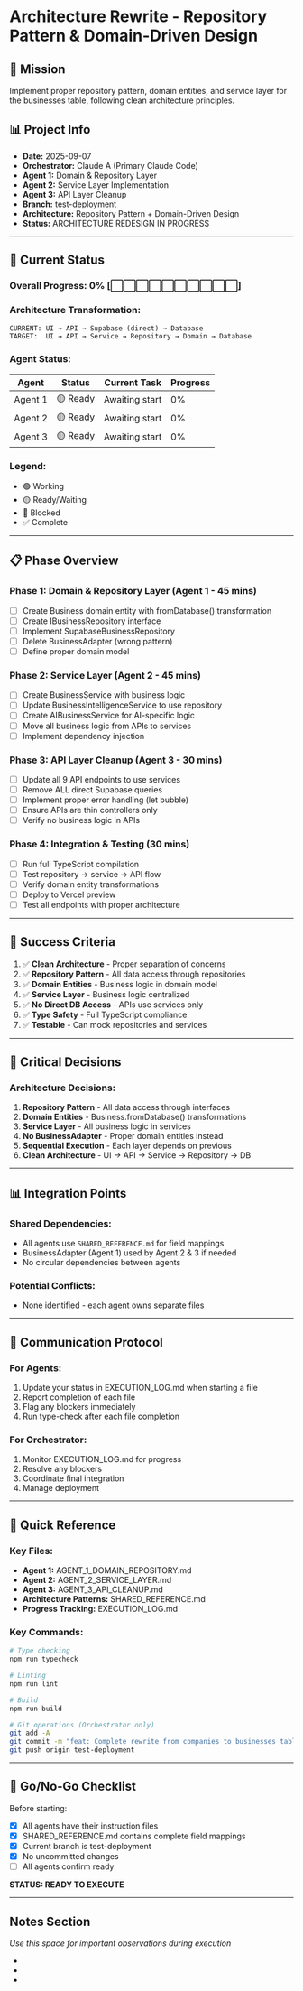 # Architecture Rewrite - Repository Pattern & Domain-Driven Design

## 🎯 Mission
Implement proper repository pattern, domain entities, and service layer for the businesses table, following clean architecture principles.

## 📊 Project Info
- **Date:** 2025-09-07
- **Orchestrator:** Claude A (Primary Claude Code)
- **Agent 1:** Domain & Repository Layer
- **Agent 2:** Service Layer Implementation
- **Agent 3:** API Layer Cleanup
- **Branch:** test-deployment
- **Architecture:** Repository Pattern + Domain-Driven Design
- **Status:** ARCHITECTURE REDESIGN IN PROGRESS

---

## 🚦 Current Status

### Overall Progress: 0% [⬜⬜⬜⬜⬜⬜⬜⬜⬜⬜]

### Architecture Transformation:
```
CURRENT: UI → API → Supabase (direct) → Database
TARGET:  UI → API → Service → Repository → Domain → Database
```

### Agent Status:
| Agent | Status | Current Task | Progress |
|-------|--------|--------------|----------|
| Agent 1 | 🟡 Ready | Awaiting start | 0% |
| Agent 2 | 🟡 Ready | Awaiting start | 0% |
| Agent 3 | 🟡 Ready | Awaiting start | 0% |

### Legend:
- 🟢 Working
- 🟡 Ready/Waiting
- 🔴 Blocked
- ✅ Complete

---

## 📋 Phase Overview

### Phase 1: Domain & Repository Layer (Agent 1 - 45 mins)
- [ ] Create Business domain entity with fromDatabase() transformation
- [ ] Create IBusinessRepository interface
- [ ] Implement SupabaseBusinessRepository
- [ ] Delete BusinessAdapter (wrong pattern)
- [ ] Define proper domain model

### Phase 2: Service Layer (Agent 2 - 45 mins)
- [ ] Create BusinessService with business logic
- [ ] Update BusinessIntelligenceService to use repository
- [ ] Create AIBusinessService for AI-specific logic
- [ ] Move all business logic from APIs to services
- [ ] Implement dependency injection

### Phase 3: API Layer Cleanup (Agent 3 - 30 mins)
- [ ] Update all 9 API endpoints to use services
- [ ] Remove ALL direct Supabase queries
- [ ] Implement proper error handling (let bubble)
- [ ] Ensure APIs are thin controllers only
- [ ] Verify no business logic in APIs

### Phase 4: Integration & Testing (30 mins)
- [ ] Run full TypeScript compilation
- [ ] Test repository → service → API flow
- [ ] Verify domain entity transformations
- [ ] Deploy to Vercel preview
- [ ] Test all endpoints with proper architecture

---

## 🎯 Success Criteria

1. ✅ **Clean Architecture** - Proper separation of concerns
2. ✅ **Repository Pattern** - All data access through repositories
3. ✅ **Domain Entities** - Business logic in domain model
4. ✅ **Service Layer** - Business logic centralized
5. ✅ **No Direct DB Access** - APIs use services only
6. ✅ **Type Safety** - Full TypeScript compliance
7. ✅ **Testable** - Can mock repositories and services

---

## 🚨 Critical Decisions

### Architecture Decisions:
1. **Repository Pattern** - All data access through interfaces
2. **Domain Entities** - Business.fromDatabase() transformations
3. **Service Layer** - All business logic in services
4. **No BusinessAdapter** - Proper domain entities instead
5. **Sequential Execution** - Each layer depends on previous
6. **Clean Architecture** - UI → API → Service → Repository → DB

---

## 📊 Integration Points

### Shared Dependencies:
- All agents use `SHARED_REFERENCE.md` for field mappings
- BusinessAdapter (Agent 1) used by Agent 2 & 3 if needed
- No circular dependencies between agents

### Potential Conflicts:
- None identified - each agent owns separate files

---

## 🔄 Communication Protocol

### For Agents:
1. Update your status in EXECUTION_LOG.md when starting a file
2. Report completion of each file
3. Flag any blockers immediately
4. Run type-check after each file completion

### For Orchestrator:
1. Monitor EXECUTION_LOG.md for progress
2. Resolve any blockers
3. Coordinate final integration
4. Manage deployment

---

## 📝 Quick Reference

### Key Files:
- **Agent 1:** AGENT_1_DOMAIN_REPOSITORY.md
- **Agent 2:** AGENT_2_SERVICE_LAYER.md
- **Agent 3:** AGENT_3_API_CLEANUP.md
- **Architecture Patterns:** SHARED_REFERENCE.md
- **Progress Tracking:** EXECUTION_LOG.md

### Key Commands:
```bash
# Type checking
npm run typecheck

# Linting
npm run lint

# Build
npm run build

# Git operations (Orchestrator only)
git add -A
git commit -m "feat: Complete rewrite from companies to businesses table"
git push origin test-deployment
```

---

## 🚦 Go/No-Go Checklist

Before starting:
- [x] All agents have their instruction files
- [x] SHARED_REFERENCE.md contains complete field mappings
- [x] Current branch is test-deployment
- [x] No uncommitted changes
- [ ] All agents confirm ready

**STATUS: READY TO EXECUTE**

---

## Notes Section
*Use this space for important observations during execution*

- 
- 
- 